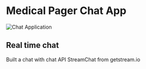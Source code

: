 # Medical Pager Chat App

![Chat Application](https://i.ibb.co/487BQ43/cha-medical-capture.png)

## Real time chat

Built a chat with chat API StreamChat from getstream.io

